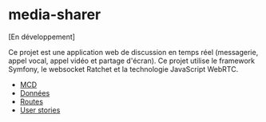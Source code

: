# media-sharer

[En développement]

Ce projet est une application web de discussion en temps réel (messagerie, appel vocal, appel vidéo et partage d'écran). Ce projet utilise le framework Symfony, le websocket Ratchet et la technologie JavaScript WebRTC.

- [MCD](docs/erd.md)
- [Données](docs/data.md)
- [Routes](docs/routes.md)
- [User stories](docs/user-stories.md)
